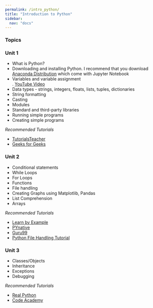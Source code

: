 ```yaml
---
permalink: /intro_python/
title: "Introduction to Python"
sidebar:
  nav: "docs" 
---
```


<h3>Topics</h3>

<h3>Unit 1</h3>
<ul>
<li> What is Python? </li>
<li> Downloading and installing Python. I recommend that you download <a href = "https://www.anaconda.com/products/individual">Anaconda Distribution</a> which come with Jupyter Notebook </li>
<li> Variables and variable assignment </li>. <a href = "https://www.youtube.com/watch?v=yj3Uopm6XvY"> YouTube Video</a>
<li> Data types - strings, integers, floats, lists, tuples, dictionaries </li>
<li> String formatting </li>
<li> Casting </li>
<li> Modules </li>
<li> Standard and third-party libraries  </li>
<li> Running simple programs </li>
<li> Creating simple programs</li>
</ul>
  
 
<i> Recommended Tutorials  </i>
<ul> 
  <li> <a href = "https://www.tutorialsteacher.com/python/python-editors">TutorialsTeacher </a> </li>
  <li><a href = "https://guides.github.com/features/pages/">Geeks for Geeks </a> </li>
</ul>

  
  
  
<h3> Unit 2 </h3>
<ul>
<li>	Conditional statements </li>
<li>  While Loops  </li>
<li>  For Loops  </li>
<li>  Functions  </li>
<li>  File handling  </li>
<li>  Creating Graphs using Matplotlib, Pandas  </li>
<li>  List Comprehension  </li>
<li>	Arrays  </li>
</ul>

<i> Recommended Tutorials </i>
<ul>
  <li>  <a href ="https://www.learnbyexample.org/python-if-else-elif-statement/">Learn by Example </a>  </li>
  <li>  <a href = "https://pynative.com/python-if-else-and-for-loop-exercise-with-solutions/">PYnative  </a> </li>
  <li>	<a href = "https://www.guru99.com/reading-and-writing-files-in-python.html">Guru99 </a>  </li>
  <li>  <a href = "https://www.softwaretestinghelp.com/python/python-file-reading-writing/">Python File Handling Tutorial </a>  </li>
</ul>

<h3> Unit 3 </h3>
<ul>
<li>	Classes/Objects </li>
<li>  Inheritance </li>
<li>  Exceptions  </li>
<li>  Debugging  </li>
</ul>


<i> Recommended Tutorials </i>
<ul>
<li> <a href = "https://realpython.com/inheritance-composition-python/">Real Python </a>  </li>
<li> <a href = "https://www.codecademy.com/learn/learn-python-3/modules/learn-python3-classes/cheatsheet">Code Academy </a>       </li>
</ul>




